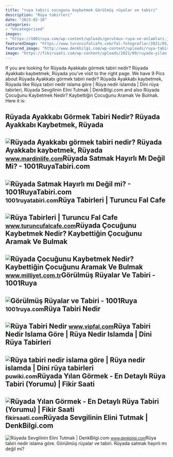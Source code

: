 ```yaml
---
title: "ruya tabiri cocugunu kaybetmek Görülmüş rüyalar ve tabiri"
description: "Rüya tabirleri"
date: "2023-02-10"
categories:
- "Uncategorized"
images:
- "https://1001ruya.com/wp-content/uploads/gorulmus-ruya-ve-anlamlari.jpg"
featuredImage: "https://www.turuncufalcafe.com/fal-fotograflar/2021/05/ruya-tabiri-800x450.jpg"
featured_image: "http://www.denkbilgi.com/wp-content/uploads/ruya-tabiri1.jpg"
image: "https://fikirsaati.com/wp-content/uploads/2021/09/ruyada-yilan-gormek-en-detayli-ruya-tabiri-yorumu.jpg"
---
```


If you are looking for Rüyada Ayakkabı görmek tabiri nedir? Rüyada Ayakkabı kaybetmek, Rüyada you've visit to the right page. We have 9 Pics about Rüyada Ayakkabı görmek tabiri nedir? Rüyada Ayakkabı kaybetmek, Rüyada like Rüya tabiri nedir islama göre | Rüya nedir islamda | Dini rüya tabirleri, Rüyada Sevgilinin Elini Tutmak | DenkBilgi.com and also Rüyada Çocuğunu Kaybetmek Nedir? Kaybettiğin Çocuğunu Aramak Ve Bulmak. Here it is:

Rüyada Ayakkabı Görmek Tabiri Nedir? Rüyada Ayakkabı Kaybetmek, Rüyada
----------------------------------------------------------------------

 ![Rüyada Ayakkabı görmek tabiri nedir? Rüyada Ayakkabı kaybetmek, Rüyada](https://www.mardinlife.com/uploads/2021/03/ruyada-ayakkabi-gormenin-tabiri-nedir-ayakkabi-gormek-ne-anlama-gelir-ruyada-ayakkabi-giymek-ne-anlama-geliyor-55972.jpg) <small>www.mardinlife.com</small>Rüyada Satmak Hayırlı Mı Değil Mi? - 1001RuyaTabiri.com
-------------------------------------------------------

 ![Rüyada Satmak Hayırlı mı Değil mi? - 1001RuyaTabiri.com](https://1001ruyatabiri.com/wp-content/uploads/2018/10/Ruyada-Satmak-Hayirli-mi-Degil-mi-diyanet-rüya-tabiri-dini-ruya-yorumcusu-1001ruya-ansiklopedisi.png) <small>1001ruyatabiri.com</small>Rüya Tabirleri | Turuncu Fal Cafe
---------------------------------

 ![Rüya Tabirleri | Turuncu Fal Cafe](https://www.turuncufalcafe.com/fal-fotograflar/2021/05/ruya-tabiri-800x450.jpg) <small>www.turuncufalcafe.com</small>Rüyada Çocuğunu Kaybetmek Nedir? Kaybettiğin Çocuğunu Aramak Ve Bulmak
----------------------------------------------------------------------

 ![Rüyada Çocuğunu Kaybetmek Nedir? Kaybettiğin Çocuğunu Aramak Ve Bulmak](https://i2.milimaj.com/i/milliyet/75/0x410/5fcc375155428322146dfac4.jpg) <small>www.milliyet.com.tr</small>Görülmüş Rüyalar Ve Tabiri - 1001Ruya
-------------------------------------

 ![Görülmüş Rüyalar ve Tabiri - 1001Ruya](https://1001ruya.com/wp-content/uploads/gorulmus-ruya-ve-anlamlari.jpg) <small>1001ruya.com</small>Rüya Tabiri Nedir
-----------------

 ![Rüya Tabiri Nedir](https://www.vipfal.com/my_documents/my_pictures/E7Z_ruya-tabiri-nedir.jpg) <small>www.vipfal.com</small>Rüya Tabiri Nedir Islama Göre | Rüya Nedir Islamda | Dini Rüya Tabirleri
------------------------------------------------------------------------

 ![Rüya tabiri nedir islama göre | Rüya nedir islamda | Dini rüya tabirleri](https://puwiki.com/wp-content/uploads/2018/10/ruya-tabiri-nedir-islama-gore.jpg) <small>puwiki.com</small>Rüyada Yılan Görmek - En Detaylı Rüya Tabiri (Yorumu) | Fikir Saati
-------------------------------------------------------------------

 ![Rüyada Yılan Görmek - En Detaylı Rüya Tabiri (Yorumu) | Fikir Saati](https://fikirsaati.com/wp-content/uploads/2021/09/ruyada-yilan-gormek-en-detayli-ruya-tabiri-yorumu.jpg) <small>fikirsaati.com</small>Rüyada Sevgilinin Elini Tutmak | DenkBilgi.com
----------------------------------------------

 ![Rüyada Sevgilinin Elini Tutmak | DenkBilgi.com](http://www.denkbilgi.com/wp-content/uploads/ruya-tabiri1.jpg) <small>www.denkbilgi.com</small>Rüya tabiri nedir islama göre. Görülmüş rüyalar ve tabiri. Rüyada satmak hayırlı mı değil mi?
